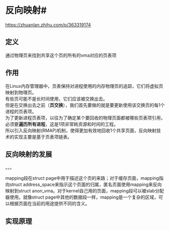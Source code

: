 # 反向映射#   
https://zhuanlan.zhihu.com/p/363319174
## 定义 ##  
通过物理页来找到共享这个页的所有的vma对应的页表项  
## 作用 ##  
在Linux内存管理器中，页表保持对进程使用的内存物理页的追踪，它们将虚拟页映射到物理页。  
有些页可能不是长时间使用，它们应该被交换出去。  
但是在交换出去之前（**页交换**），我们首先要做的就是要更新使用该交换页的每1个进程的页表项。  
为了更新进程页表项，以往为了确定某个要回收的物理页面都被哪些页表项引用，必须要**遍历所有进程**，这是1项非常耗资源和时间的工程。  
所以引入反向映射(RMAP)机制，使得更加有效地回收1个共享页面，反向映射技术的实现主要是基于页表项链表。  
## 反向映射的发展 ##

。。。


mapping段在struct page中用于描述这个页的来路；对于缓存页面，mapping指向struct address_space来指示这个页面的归属，匿名页面使用mapping来反向映射到struct anon_vma。对于kernel自己用的页面，mapping段可以被slab分配器使用。就像struct page中其他的数据段一样，mapping是一个复杂的区域，可以根据页面在当前的用途提供不同的含义。
## 实现原理 ##  

